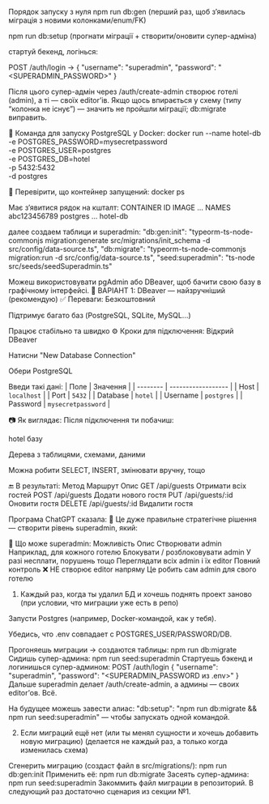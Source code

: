 Порядок запуску з нуля
npm run db:gen (перший раз, щоб з’явилась міграція з новими колонками/enum/FK)

npm run db:setup (прогнати міграції + створити/оновити супер-адміна)

стартуй бекенд, логінься:

POST /auth/login → { "username": "superadmin", "password": "<SUPERADMIN_PASSWORD>" }

Після цього супер-адмін через /auth/create-admin створює готелі (admin), а ті — своїх editor’ів.
Якщо щось впирається у схему (типу “колонка не існує”) — значить не пройшли міграції; db:migrate виправить.

🧪 Команда для запуску PostgreSQL у Docker:
docker run --name hotel-db \
 -e POSTGRES_PASSWORD=mysecretpassword \
 -e POSTGRES_USER=postgres \
 -e POSTGRES_DB=hotel \
 -p 5432:5432 \
 -d postgres

🔄 Перевірити, що контейнер запущений:
docker ps

Має з’явитися рядок на кшталт:
CONTAINER ID IMAGE ... NAMES
abc123456789 postgres ... hotel-db

далее создаем таблици и superadmin:
"db:gen:init": "typeorm-ts-node-commonjs migration:generate src/migrations/init_schema -d src/config/data-source.ts",
"db:migrate": "typeorm-ts-node-commonjs migration:run -d src/config/data-source.ts",
"seed:superadmin": "ts-node src/seeds/seedSuperadmin.ts"

Можеш використовувати pgAdmin або DBeaver, щоб бачити свою базу в графічному інтерфейсі.
🧰 ВАРІАНТ 1: DBeaver — найзручніший (рекомендую)
✅ Переваги:
Безкоштовний

Підтримує багато баз (PostgreSQL, SQLite, MySQL...)

Працює стабільно та швидко
⚙️ Кроки для підключення:
Відкрий DBeaver

Натисни "New Database Connection"

Обери PostgreSQL

Введи такі дані:
| Поле | Значення |
| -------- | ------------------ |
| Host | `localhost` |
| Port | `5432` |
| Database | `hotel` |
| Username | `postgres` |
| Password | `mysecretpassword` |

📷 Як виглядає:
Після підключення ти побачиш:

hotel базу

Дерева з таблицями, схемами, даними

Можна робити SELECT, INSERT, змінювати вручну, тощо

🔚 В результаті:
Метод Маршрут Опис
GET /api/guests Отримати всіх гостей
POST /api/guests Додати нового гостя
PUT /api/guests/:id Оновити гостя
DELETE /api/guests/:id Видалити гостя

Програма ChatGPT сказала:
🔑 Це дуже правильне стратегічне рішення — створити рівень superadmin, який:

👑 Що може superadmin:
Можливість Опис
Створювати admin Наприклад, для кожного готелю
Блокувати / розблоковувати admin У разі несплати, порушень тощо
Переглядати всіх admin і їх editor Повний контроль
❌ НЕ створює editor напряму Це робить сам admin для свого готелю

1. Каждый раз, когда ты удалил БД и хочешь поднять проект заново
   (при условии, что миграции уже есть в репо)

Запусти Postgres (например, Docker-командой, как у тебя).

Убедись, что .env совпадает с POSTGRES_USER/PASSWORD/DB.

Прогоняешь миграции → создаются таблицы:
npm run db:migrate
Сидишь супер-админа:
npm run seed:superadmin
Стартуешь бэкенд и логинишься супер-админом:
POST /auth/login
{ "username": "superadmin", "password": "<SUPERADMIN_PASSWORD из .env>" }
Дальше superadmin делает /auth/create-admin, а админы — своих editor’ов. Всё.

На будущее можешь завести алиас:
"db:setup": "npm run db:migrate && npm run seed:superadmin" — чтобы запускать одной командой.

2. Если миграций ещё нет (или ты менял сущности и хочешь добавить новую миграцию)
   (делается не каждый раз, а только когда изменилась схема)

Сгенерить миграцию (создаст файл в src/migrations/):
npm run db:gen:init
Применить её:
npm run db:migrate
Засеять супер-админа:
npm run seed:superadmin
Закоммить файл миграции в репозиторий. В следующий раз достаточно сценария из секции №1.
